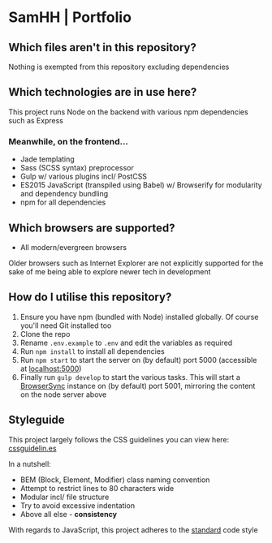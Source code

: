 # SamHH | Portfolio

## Which files aren't in this repository?

Nothing is exempted from this repository excluding dependencies

## Which technologies are in use here?

This project runs Node on the backend with various npm dependencies such as Express

### Meanwhile, on the frontend...

- Jade templating
- Sass (SCSS syntax) preprocessor
- Gulp w/ various plugins incl/ PostCSS
- ES2015 JavaScript (transpiled using Babel) w/ Browserify for modularity and dependency bundling
- npm for all dependencies

## Which browsers are supported?

- All modern/evergreen browsers

Older browsers such as Internet Explorer are not explicitly supported for the sake of me being able to explore newer tech in development

## How do I utilise this repository?

1. Ensure you have npm (bundled with Node) installed globally. Of course you'll need Git installed too
2. Clone the repo
3. Rename ``.env.example`` to ``.env`` and edit the variables as required
4. Run ``npm install`` to install all dependencies
5. Run ``npm start`` to start the server on (by default) port 5000 (accessible at [localhost:5000](http://localhost:5000))
6. Finally run ``gulp develop`` to start the various tasks. This will start a [BrowserSync](http://www.browsersync.io/) instance on (by default) port 5001, mirroring the content on the node server above

## Styleguide

This project largely follows the CSS guidelines you can view here: [cssguidelin.es](http://cssguidelin.es/)

In a nutshell:

- BEM (Block, Element, Modifier) class naming convention
- Attempt to restrict lines to 80 characters wide
- Modular incl/ file structure
- Try to avoid excessive indentation
- Above all else - **consistency**

With regards to JavaScript, this project adheres to the [standard](https://github.com/feross/standard) code style
